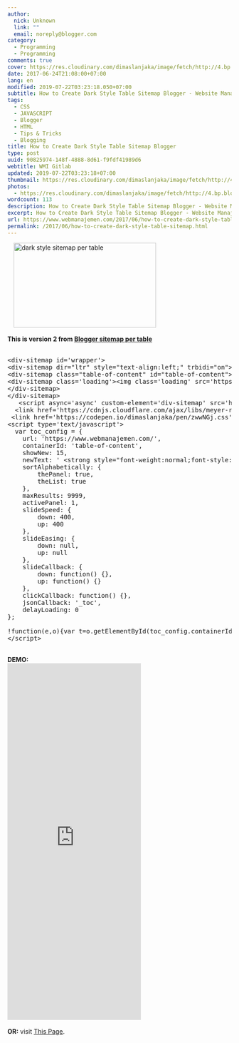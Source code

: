```yaml
---
author:
  nick: Unknown
  link: ""
  email: noreply@blogger.com
category:
  - Programming
  - Programming
comments: true
cover: https://res.cloudinary.com/dimaslanjaka/image/fetch/http://4.bp.blogspot.com/-0ALg8SCnD24/VSsqzL7AxJI/AAAAAAAACOQ/4w_tFyoUEVo/s320/Menerapkan%2BDaftar%2Bisi%2BMenurut%2BLabel.png
date: 2017-06-24T21:08:00+07:00
lang: en
modified: 2019-07-22T03:23:18.050+07:00
subtitle: How to Create Dark Style Table Sitemap Blogger - Website Manajemen Indonesia
tags:
  - CSS
  - JAVASCRIPT
  - Blogger
  - HTML
  - Tips & Tricks
  - Blogging
title: How to Create Dark Style Table Sitemap Blogger
type: post
uuid: 90825974-148f-4888-8d61-f9fdf41989d6
webtitle: WMI Gitlab
updated: 2019-07-22T03:23:18+07:00
thumbnail: https://res.cloudinary.com/dimaslanjaka/image/fetch/http://4.bp.blogspot.com/-0ALg8SCnD24/VSsqzL7AxJI/AAAAAAAACOQ/4w_tFyoUEVo/s320/Menerapkan%2BDaftar%2Bisi%2BMenurut%2BLabel.png
photos:
  - https://res.cloudinary.com/dimaslanjaka/image/fetch/http://4.bp.blogspot.com/-0ALg8SCnD24/VSsqzL7AxJI/AAAAAAAACOQ/4w_tFyoUEVo/s320/Menerapkan%2BDaftar%2Bisi%2BMenurut%2BLabel.png
wordcount: 113
description: How to Create Dark Style Table Sitemap Blogger - Website Manajemen Indonesia
excerpt: How to Create Dark Style Table Sitemap Blogger - Website Manajemen Indonesia
url: https://www.webmanajemen.com/2017/06/how-to-create-dark-style-table-sitemap.html
permalink: /2017/06/how-to-create-dark-style-table-sitemap.html
---
```


<div class="clear center"><a href="https://res.cloudinary.com/dimaslanjaka/image/fetch/http://4.bp.blogspot.com/-0ALg8SCnD24/VSsqzL7AxJI/AAAAAAAACOQ/4w_tFyoUEVo/s1600/Menerapkan%2BDaftar%2Bisi%2BMenurut%2BLabel.png" imageanchor="1" style="margin-left: 1em; margin-right: 1em;" rel="noopener noreferer nofollow"><img alt="dark style sitemap per table" border="0" height="190" src="https://res.cloudinary.com/dimaslanjaka/image/fetch/http://4.bp.blogspot.com/-0ALg8SCnD24/VSsqzL7AxJI/AAAAAAAACOQ/4w_tFyoUEVo/s320/Menerapkan%2BDaftar%2Bisi%2BMenurut%2BLabel.png" title="dark style sitemap per table" width="320"></a></div><br><b>This is version 2 from <a href="https://web-manajemen.blogspot.com/p/test-sitemap.html" alt="version 1" tirle="blogger sitemap per table">Blogger sitemap per table</a></b><br><br><pre>&lt;div-sitemap id='wrapper'&gt;<br>&lt;div-sitemap dir="ltr" style="text-align:left;" trbidi="on"&gt;<br>&lt;div-sitemap class="table-of-content" id="table-of-content"&gt;<br>&lt;div-sitemap class='loading'&gt;&lt;img class='loading' src='https://res.cloudinary.com/dimaslanjaka/image/fetch/http://www.robosoftin.com/asset/custom/img/icon-load.gif'&gt;&lt;/div-sitemap&gt;&lt;/div-sitemap&gt;<br>&lt;/div-sitemap&gt;<br>&lt;/div-sitemap&gt;<br>   &lt;script async='async' custom-element='div-sitemap' src='https://cdnjs.cloudflare.com/ajax/libs/modernizr/2.8.3/modernizr.min.js'&gt;&lt;/script&gt;<br>  &lt;link href='https://cdnjs.cloudflare.com/ajax/libs/meyer-reset/2.0/reset.min.css' rel='stylesheet'&gt;<br> &lt;link href='https://codepen.io/dimaslanjaka/pen/zwwNGj.css' rel='stylesheet preload' scoped=''&gt;<br>&lt;script type='text/javascript'&gt;<br>  var toc_config = {<br>    url: 'https://www.webmanajemen.com/',<br>    containerId: 'table-of-content',<br>    showNew: 15,<br>    newText: ' &lt;strong style="font-weight:normal;font-style:normal;color:#fff;font-size:11px;background:#009fef;padding:1px 6px 3px 6px;line-height:normal;float:right;border-radius:3px;"&gt;baru&lt;/strong&gt;',<br>    sortAlphabetically: {<br>        thePanel: true,<br>        theList: true<br>    },<br>    maxResults: 9999,<br>    activePanel: 1,<br>    slideSpeed: {<br>        down: 400,<br>        up: 400<br>    },<br>    slideEasing: {<br>        down: null,<br>        up: null<br>    },<br>    slideCallback: {<br>        down: function() {},<br>        up: function() {}<br>    },<br>    clickCallback: function() {},<br>    jsonCallback: '_toc',<br>    delayLoading: 0<br>};<br><br>!function(e,o){var t=o.getElementById(toc_config.containerId),c=o.getElementsByTagName("head")[0],n=[];e[toc_config.jsonCallback]=function(e){for(var o,c,i=e.feed.entry,a=e.feed.category,l="",s=0,d=a.length;d&gt;s;++s)n.push(a[s].term);for(var r=0,f=i.length;f&gt;r;++r)(toc_config.showNew||toc_config.showNew&gt;0)&amp;&amp;r&lt;toc_config.showNew+1&amp;&amp;(i[r].title.$t+=" %new%");i=toc_config.sortAlphabetically.theList?i.sort(function(e,o){return e.title.$t.localeCompare(o.title.$t)}):i,toc_config.sortAlphabetically.thePanel&amp;&amp;n.sort();for(var g=0,h=n.length;h&gt;g;++g){l+='&lt;h3 class="toc-header"&gt;'+n[g]+"&lt;/h3&gt;",l+='&lt;div class="toc-content"&gt;&lt;ol&gt;';for(var _=0,p=i.length;p&gt;_;++_){o=i[_].title.$t;for(var w=0,u=i[_].link.length;u&gt;w;++w)if("alternate"==i[_].link[w].rel){c=i[_].link[w].href;break}for(var v=0,m=i[_].category.length;m&gt;v;++v)n[g]==i[_].category[v].term&amp;&amp;(l+='&lt;li&gt;&lt;a rel="nofollow" rel="noreferrer"href="'+c+'"&gt;'+o.replace(/ \%new\%$/,"")+"&lt;/a&gt;"+(o.match(/\%new\%/)?" "+toc_config.newText:"")+"&lt;/li&gt;")}l+="&lt;/ol&gt;&lt;/div&gt;"}t.innerHTML=l,"undefined"!=typeof jQuery&amp;&amp;($("#"+toc_config.containerId+" .toc-content").hide(),$("#"+toc_config.containerId+" .toc-header").click(function(){$(this).hasClass("active")||(toc_config.clickCallback(this),$("#"+toc_config.containerId+" .toc-header").removeClass("active").next().slideUp(toc_config.slideSpeed.up,toc_config.slideEasing.up,toc_config.slideCallback.up),$(this).addClass("active").next().slideDown(toc_config.slideSpeed.down,toc_config.slideEasing.down,toc_config.slideCallback.down))}).eq(toc_config.activePanel-1).addClass("active").next().slideDown(toc_config.slideSpeed.down,toc_config.slideEasing.down,toc_config.slideCallback.down))};var i=o.createElement("script");i.src=toc_config.url.replace(/\/$/,"")+"/feeds/posts/summary?alt=json-in-script&amp;max-results="+toc_config.maxResults+"&amp;callback="+toc_config.jsonCallback,"onload"==toc_config.delayLoading?e.onload=function(){c.appendChild(i)}:e.setTimeout(function(){c.appendChild(i)},toc_config.delayLoading)}(window,document);<br>&lt;/script&gt;</pre><br><b>DEMO:</b><br><iframe height="800" layout="fixed-height" frameborder="0" scrolling="no" allowfullscreen="" src="https://source.l3n4r0x.cf/php/codepen.php?user=dimaslanjaka&amp;id=bWWBzd&amp;tab=result&amp;h=800"></iframe><br><br><b>OR:</b> visit <a href="http://www.webmanajemen.com/p/dark-table-sitemap.html" alt="demo" title="demo" rel="noopener noreferer nofollow">This Page</a>.